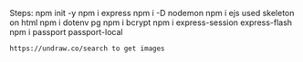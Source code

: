 

Steps:
    npm init -y
    npm i express
    npm i -D nodemon
    npm i ejs
    used skeleton on html
    npm i dotenv pg
    npm i bcrypt
    npm i express-session express-flash
    npm i passport passport-local

    https://undraw.co/search to get images